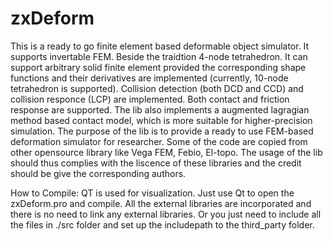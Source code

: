# zxDeform
This is a ready to go finite element based deformable object simulator. It supports invertable FEM. Beside the traidtion 4-node tetrahedron. It can support arbitrary solid finite element provided the corresponding shape functions and their derivatives are implemented (currently, 10-node tetrahedron is supported). Collision detection (both DCD and CCD) and collision responce (LCP) are implemented. Both contact and friction response are supported. The lib also implements a augmented lagragian method based contact model, which is more suitable for higher-precision simulation. The purpose of the lib is to provide a ready to use FEM-based deformation simulator for researcher. Some of the code are copied from other opensource library like Vega FEM, Febio, El-topo. The usage of the lib should thus complies with the liscence of these libraries and the credit should be give the corresponding authors.

How to Compile:
QT is used for visualization. Just use Qt to open the zxDeform.pro and compile. All the external libraries are incorporated and there is no need to link any external libraries. Or you just need to include all the files in ./src folder and set up the includepath to the third_party folder.  
